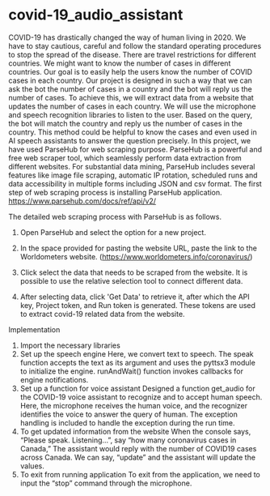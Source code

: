 # covid-19_audio_assistant
COVID-19 has drastically changed the way of human living in 2020. We have to stay cautious, careful and follow the standard operating procedures to stop the spread of the disease. There are travel restrictions for different countries. We might want to know the number of cases in different countries. Our goal is to easily help the users know the number of COVID cases in each country. Our project is designed in such a way that we can ask the bot the number of cases in a country and the bot will reply us the number of cases. To achieve this, we will extract data from a website that updates the number of cases in each country. We will use the microphone and speech recognition libraries to listen to the user. Based on the query, the bot will match the country and reply us the number of cases in the country. This method could be helpful to know the cases and even used in AI speech assistants to answer the question precisely. 
In this project, we have used ParseHub for web scraping purpose. ParseHub is a powerful and free web scraper tool, which seamlessly perform data extraction from different websites. For substantial data mining, ParseHub includes several features like image file scraping, automatic IP rotation, scheduled runs and data accessibility in multiple forms including JSON and csv format. The first step of web scraping process is installing ParseHub application.
https://www.parsehub.com/docs/ref/api/v2/

The detailed web scraping process with ParseHub is as follows.
1. Open ParseHub and select the option for a new project. 
 
2. In the space provided for pasting the website URL, paste the link to the Worldometers website.	(https://www.worldometers.info/coronavirus/)
3.	Click select the data that needs to be scraped from the website. It is possible to use the relative selection tool to connect different data. 
 
4. After selecting data, click 'Get Data' to retrieve it, after which the API key, Project token, and Run token is generated. These tokens are used to extract covid-19 related data from the website.
 
Implementation
1. Import the necessary libraries
2. Set up the speech engine
  Here, we convert text to speech. The speak function accepts the text as its argument and uses the pyttsx3 module to initialize the engine. runAndWait() function invokes        callbacks for engine notifications.
3. Set up a function for voice assistant
  Designed a function get_audio for the COVID-19 voice assistant to recognize and to accept human speech. Here, the microphone receives the human voice, and the recognizer identifies the voice to answer the query of human. The exception handling is included to handle the exception during the run time.
 4. To get updated information from the website
  When the console says, “Please speak. Listening…”, say “how many coronavirus cases in Canada,” The assistant would reply with the number of COVID19 cases across Canada. We can say, “update” and the assistant will update the values.
  5. To exit from running application
  To exit from the application, we need to input the “stop” command through the microphone.


